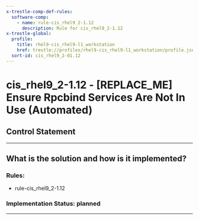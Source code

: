 ```yaml
---
x-trestle-comp-def-rules:
  software-comp:
    - name: rule-cis_rhel9_2-1.12
      description: Rule for cis_rhel9_2-1.12
x-trestle-global:
  profile:
    title: rhel9-cis_rhel9-l1_workstation
    href: trestle://profiles/rhel9-cis_rhel9-l1_workstation/profile.json
  sort-id: cis_rhel9_2-01.12
---
```


# cis_rhel9_2-1.12 - \[REPLACE_ME\] Ensure Rpcbind Services Are Not In Use (Automated)

## Control Statement

______________________________________________________________________

## What is the solution and how is it implemented?

<!-- For implementation status enter one of: implemented, partial, planned, alternative, not-applicable -->

<!-- Note that the list of rules under ### Rules: is read-only and changes will not be captured after assembly to JSON -->

<!-- Add control implementation description here for control: cis_rhel9_2-1.12 -->

### Rules:

  - rule-cis_rhel9_2-1.12

### Implementation Status: planned

______________________________________________________________________
